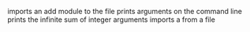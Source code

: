 imports an add module to the file
prints arguments on the command line
prints the infinite sum of integer arguments
imports a from a file
